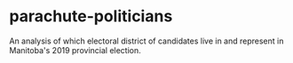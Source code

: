 # parachute-politicians

An analysis of which electoral district of candidates live in and represent in Manitoba's 2019 provincial election.


